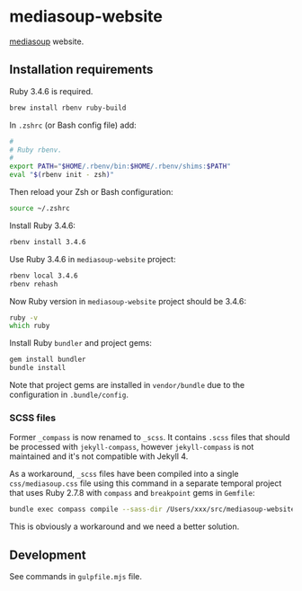 # mediasoup-website

[mediasoup](https://mediasoup.org) website.

## Installation requirements

Ruby 3.4.6 is required.

```zsh
brew install rbenv ruby-build
```

In `.zshrc` (or Bash config file) add:

```zsh
#
# Ruby rbenv.
#
export PATH="$HOME/.rbenv/bin:$HOME/.rbenv/shims:$PATH"
eval "$(rbenv init - zsh)"
```

Then reload your Zsh or Bash configuration:

```zsh
source ~/.zshrc
```

Install Ruby 3.4.6:

```zsh
rbenv install 3.4.6
```

Use Ruby 3.4.6 in `mediasoup-website` project:

```zsh
rbenv local 3.4.6
rbenv rehash
```

Now Ruby version in `mediasoup-website` project should be 3.4.6:

```zsh
ruby -v
which ruby
```

Install Ruby `bundler` and project gems:

```zsh
gem install bundler
bundle install
```

Note that project gems are installed in `vendor/bundle` due to the configuration in `.bundle/config`.


### SCSS files

Former `_compass` is now renamed to `_scss`. It contains `.scss` files that should be processed with `jekyll-compass`, however `jekyll-compass` is not maintained and it's not compatible with Jekyll 4.

As a workaround, `_scss` files have been compiled into a single `css/mediasoup.css` file using this command in a separate temporal project that uses Ruby 2.7.8 with `compass` and `breakpoint` gems in `Gemfile`:

```zsh
bundle exec compass compile --sass-dir /Users/xxx/src/mediasoup-website/_scss --css-dir /Users/xxx/src/mediasoup-website/css -r breakpoint
```

This is obviously a workaround and we need a better solution.


## Development

See commands in `gulpfile.mjs` file.
